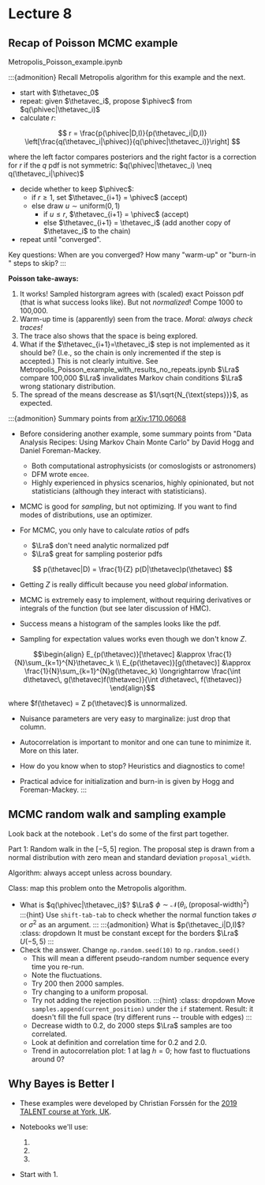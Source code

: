 # Lecture 8

## Recap of Poisson MCMC example

Metropolis_Poisson_example.ipynb

:::{admonition} Recall Metropolis algorithm for this example and the next.
* start with $\thetavec_0$
* repeat: given $\thetavec_i$, propose $\phivec$ from $q(\phivec|\thetavec_i)$
* calculate $r$:

$$
  r = \frac{p(\phivec|D,I)}{p(\thetavec_i|D,I)}
    \left[\frac{q(\thetavec_i|\phivec)}{q(\phivec|\thetavec_i)}\right]
$$

where the left factor compares posteriors and the right factor is a correction for $r$ if the $q$ pdf is not symmetric: $q(\phivec|\thetavec_i) \neq q(\thetavec_i|\phivec)$
* decide whether to keep $\phivec$:
    * if $r\geq 1$, set $\thetavec_{i+1} = \phivec$ (accept)
    * else draw $u \sim \text{uniform}(0,1)$
        * if $u \leq r$, $\thetavec_{i+1} = \phivec$ (accept)
        * else $\thetavec_{i+1} = \thetavec_i$ (add another copy of $\thetavec_i$ to the chain)
* repeat until "converged".

Key questions: When are you converged? How many "warm-up" or "burn-in " steps to skip?
:::

**Poisson take-aways:**
1. It works! Sampled historgram agrees with (scaled) exact Poisson pdf (that is what success looks like). But not *normalized*! Compe 1000 to 100,000.
1. Warm-up time is (apparently) seen from the trace. *Moral: always check traces!*
1. The trace also shows that the space is being explored.
1. What if the $\thetavec_{i+1}=\thetavec_i$ step is not implemented as it should be? (I.e., so the chain is only incremented if the step is accepted.) This is not clearly intuitive. See Metropolis_Poisson_example_with_results_no_repeats.ipynb $\Lra$ compare 100,000 $\Lra$ invalidates Markov chain conditions $\Lra$ wrong stationary distribution.
1. The spread of the means descrease as $1/\sqrt{N_{\text{steps}}}$, as expected.

:::{admonition} Summary points from [arXiv:1710.06068](https://arxiv.org/abs/1710.06068)
* Before considering another example, some summary points from  "Data Analysis Recipes: Using Markov Chain Monte Carlo" by David Hogg and Daniel Foreman-Mackey.
    * Both computational astrophysicists (or comoslogists or astronomers)
    * DFM wrote `emcee`.
    * Highly experienced in physics scenarios, highly opinionated, but not statisticians (although they interact with statisticians).

* MCMC is good for *sampling*, but not optimizing. If you want to find modes of distributions, use an optimizer.
* For MCMC, you only have to calculate *ratios* of pdfs
     * $\Lra$ don't need analytic normalized pdf
     * $\Lra$ great for sampling posterior pdfs

$$
  p(\thetavec|D) = \frac{1}{Z} p(D|\thetavec)p(\thetavec)
$$     

* Getting $Z$ is really difficult because you need *global* information.

* MCMC is extremely easy to implement, without requiring derivatives or integrals of the function (but see later discussion of HMC).

* Success means a histogram of the samples looks like the pdf.

* Sampling for expectation values works even though we don't know $Z$.

$$\begin{align}
  E_{p(\thetavec)}[\thetavec] &\approx \frac{1}{N}\sum_{k=1}^{N}\thetavec_k \\
  E_{p(\thetavec)}[g(\thetavec)] &\approx \frac{1}{N}\sum_{k=1}^{N}g(\thetavec_k)
  \longrightarrow
  \frac{\int d\thetavec\, g(\thetavec)f(\thetavec)}{\int d\thetavec\, f(\thetavec)}
\end{align}$$

where $f(\thetavec) = Z p(\thetavec)$ is unnormalized.

* Nuisance parameters are very easy to marginalize: just drop that column.

* Autocorrelation is important to monitor and one can tune to minimize it. More on this later.

* How do you know when to stop? Heuristics and diagnostics to come!
* Practical advice for initialization and burn-in is given by Hogg and Foreman-Mackey.
:::

## MCMC random walk and sampling example

Look back at the notebook [](/notebooks/MCMC_sampling_I/MCMC-random-walk-and-sampling.ipynb). Let's do some of the first part together.

Part 1: Random walk in the $[-5,5]$ region. The proposal step is drawn from a normal distribution with zero mean and standard deviation `proposal_width`.

Algorithm: always accept unless across boundary.

Class: map this problem onto the Metropolis algorithm.
* What is $q(\phivec|\thetavec_i)$? $\Lra$
   $\phi \sim \mathcal{N}(\theta_i,(\text{proposal-width})^2)$
:::{hint}
Use `shift-tab-tab` to check whether the normal function takes $\sigma$ or $\sigma^2$ as an argument.
:::
:::{admonition} What is $p(\thetavec_i|D,I)$?
:class: dropdown
It must be constant except for the borders $\Lra$ $U(-5,5)$
:::
* Check the answer. Change `np.random.seed(10)` to `np.random.seed()`
    * This will mean a different pseudo-random number sequence every time you re-run.
    * Note the fluctuations.
    * Try 200 then 2000 samples.
    * Try changing to a uniform proposal.
    * Try not adding the rejection position.
    :::{hint}
    :class: dropdown
    Move `samples.append(current_position)` under the `if` statement.
    Result: it doesn't fill the full space (try different runs -- trouble with edges)
    :::
    * Decrease width to 0.2, do 2000 steps $\Lra$ samples are too correlated.
    * Look at definition and correlation time for 0.2 and 2.0.
    * Trend in autocorrelation plot: 1 at lag $h=0$; how fast to fluctuations around 0?


## Why Bayes is Better I

* These examples were developed by Christian Forssén for the [2019 TALENT course at York, UK](https://nucleartalent.github.io/Bayes2019).
* Notebooks we'll use:
    1. [](/notebooks/Why_Bayes_is_better/why_bayes_is_better_I.ipynb)
    1. [](/notebooks/Why_Bayes_is_better/bayes_billiard.ipynb)
    1. [](/notebooks/Why_Bayes_is_better/parameter_estimation_fitting_straight_line_II.ipynb)

* Start with 1.